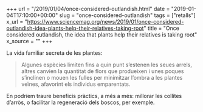+++
url = "/2019/01/04/once-considered-outlandish.html"
date = "2019-01-04T17:10:00+00:00"
slug = "once-considered-outlandish"
tags = ["retalls"]
x_url = "https://www.sciencemag.org/news/2019/01/once-considered-outlandish-idea-plants-help-their-relatives-taking-root"
title = "Once considered outlandish, the idea that plants help their relatives is taking root"
x_source = ""
+++


La vida familiar secreta de les plantes:

> Algunes espècies limiten fins a quin punt s’estenen les seues arrels, altres canvien la quantitat de flors que produeixen i unes poques s’inclinen o mouen les fulles per minimitzar l’ombra a les plantes veïnes, afavorint els individus emparentats.

En podríem traure beneficis pràctics, a més a més: millorar les collites d’arròs, o facilitar la regeneració dels boscos, per exemple.

